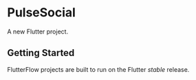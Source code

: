 # PulseSocial

A new Flutter project.

## Getting Started

FlutterFlow projects are built to run on the Flutter _stable_ release.
